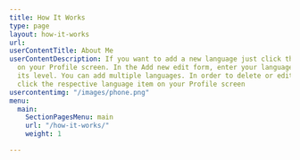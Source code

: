 ```yaml
---
title: How It Works
type: page
layout: how-it-works
url: 
userContentTitle: About Me
userContentDescription: If you want to add a new language just click the Add icon
  on your Profile screen. In the Add new edit form, enter your language and specify
  its level. You can add multiple languages. In order to delete or edit your language
  click the respective language item on your Profile screen
usercontentimg: "/images/phone.png"
menu:
  main:
    SectionPagesMenu: main
    url: "/how-it-works/"
    weight: 1

---
```

